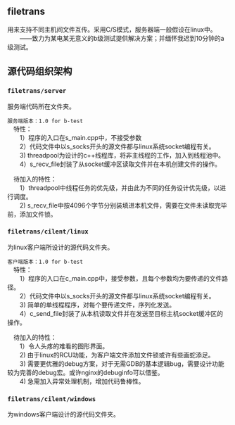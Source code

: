 ## filetrans
用来支持不同主机间文件互传。采用C/S模式，服务器端一般假设在linux中。
<br>&emsp;&emsp;——致力为某电某无意义的b级测试提供解决方案；并缅怀我迟到10分钟的a级测试。

## 源代码组织架构

### ``filetrans/server`` <br>
服务端代码所在文件夹。 <br>

`服务端版本：1.0 for b-test` <br>
&emsp;特性：<br>
&emsp;&emsp;1）程序的入口在s_main.cpp中，不接受参数 <br>
&emsp;&emsp;2）代码文件中以s_socks开头的源文件都与linux系统socket编程有关。 <br>
&emsp;&emsp;3) threadpool为设计的c++线程库，将非主线程的工作，加入到线程池中。<br>
&emsp;&emsp;4）s_recv_file封装了从socket缓冲区读取文件并在本机创建文件的操作。<br>

&emsp;待加入的特性： <br>
&emsp;&emsp;1）threadpool中线程任务的优先级，并由此为不同的任务设计优先级，以进行调度。 <br>
&emsp;&emsp;2) s_recv_file中按4096个字节分别装填进本机文件，需要在文件未读取完毕前，添加文件锁。<br>

### ``filetrans/cilent/linux``<br>
为linux客户端所设计的源代码文件夹。<br>

`客户端版本：1.0 for b-test` <br>
&emsp;特性：<br>
&emsp;&emsp;1）程序的入口在c_main.cpp中，接受参数，且每个参数均为要传递的文件路径。 <br>
&emsp;&emsp;2）代码文件中以s_socks开头的源文件都与linux系统socket编程有关。 <br>
&emsp;&emsp;3) 简单的单线程程序，对每个要传递文件，序列化发送。<br>
&emsp;&emsp;4）c_send_file封装了从本机读取文件并在发送至目标主机socket缓冲区的操作。<br>

&emsp;待加入的特性： <br>
&emsp;&emsp;1）令人头疼的难看的图形界面。 <br>
&emsp;&emsp;2) 由于linux的RCU功能，为客户端文件添加文件锁或许有些画蛇添足。<br>
&emsp;&emsp;3) 需要更优雅的debug方案，对于无需GDB的基本逻辑bug，需要设计功能较为完善的debug宏。或许nginx的debuginfo可以借鉴。<br>
&emsp;&emsp;4) 急需加入异常处理机制，增加代码鲁棒性。 <br>

### ``filetrans/cilent/windows``<br>
为windows客户端设计的源代码文件夹。

